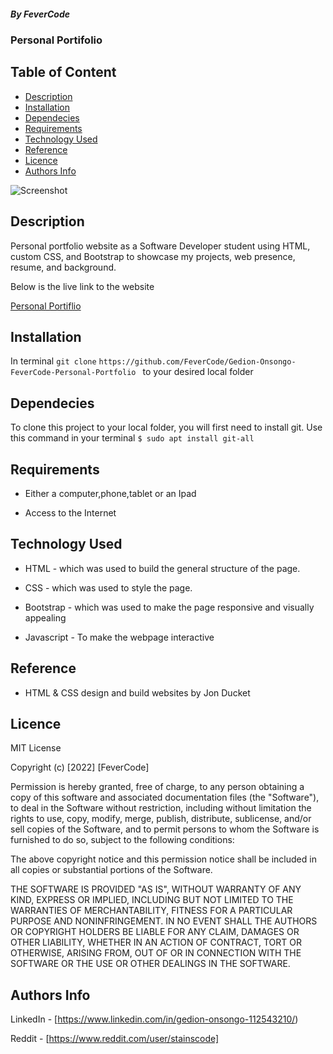 ##### By FeverCode

### Personal Portifolio

## Table of Content

- [Description](#description)
- [Installation](Installation)
- [Dependecies](Dependecies)
- [Requirements](Requirements)
- [Technology Used](#technology-used)
- [Reference](#reference)
- [Licence](#licence)
- [Authors Info](author-Info)

![Screenshot](https://github.com/FeverCode/Gedion-Onsongo-FeverCode-Personal-Portfolio/blob/main/Screenshot.png)

## Description

<p> Personal portfolio website as a Software Developer student using HTML, custom CSS, and Bootstrap to showcase my projects, web presence, resume, and background.</p>

<P>Below is the live link to the website</P>

[Personal Portiflio](https://fevercode.github.io/Gedion-Onsongo-FeverCode-Personal-Portfolio/)

## Installation

In terminal `git clone` `https://github.com/FeverCode/Gedion-Onsongo-FeverCode-Personal-Portfolio ` to your desired local folder

## Dependecies

To clone this project to your local folder, you will first need to install git. Use this command in your terminal
`$ sudo apt install git-all`

## Requirements

- Either a computer,phone,tablet or an Ipad

- Access to the Internet

## Technology Used

- HTML - which was used to build the general structure of the page.

- CSS - which was used to style the page.
- Bootstrap - which was used to make the page responsive and visually appealing
- Javascript - To make the webpage interactive

## Reference

- HTML & CSS design and build websites by Jon Ducket

## Licence

MIT License

Copyright (c) [2022] [FeverCode]

Permission is hereby granted, free of charge, to any person obtaining a copy
of this software and associated documentation files (the "Software"), to deal
in the Software without restriction, including without limitation the rights
to use, copy, modify, merge, publish, distribute, sublicense, and/or sell
copies of the Software, and to permit persons to whom the Software is
furnished to do so, subject to the following conditions:

The above copyright notice and this permission notice shall be included in all
copies or substantial portions of the Software.

THE SOFTWARE IS PROVIDED "AS IS", WITHOUT WARRANTY OF ANY KIND, EXPRESS OR
IMPLIED, INCLUDING BUT NOT LIMITED TO THE WARRANTIES OF MERCHANTABILITY,
FITNESS FOR A PARTICULAR PURPOSE AND NONINFRINGEMENT. IN NO EVENT SHALL THE
AUTHORS OR COPYRIGHT HOLDERS BE LIABLE FOR ANY CLAIM, DAMAGES OR OTHER
LIABILITY, WHETHER IN AN ACTION OF CONTRACT, TORT OR OTHERWISE, ARISING FROM,
OUT OF OR IN CONNECTION WITH THE SOFTWARE OR THE USE OR OTHER DEALINGS IN THE
SOFTWARE.

## Authors Info

LinkedIn - [https://www.linkedin.com/in/gedion-onsongo-112543210/)

Reddit - [https://www.reddit.com/user/stainscode]
